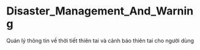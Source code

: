 # Disaster_Management_And_Warning
Quản lý thông tin về thời tiết thiên tai và cảnh báo thiên tai cho người dùng
